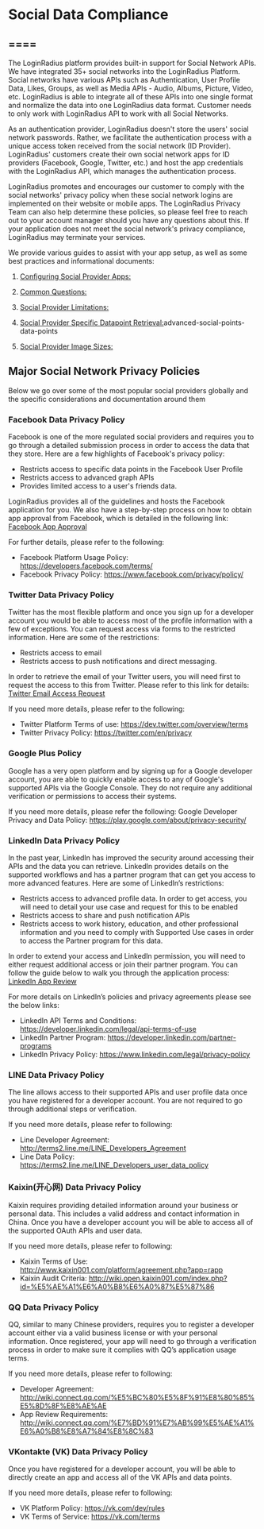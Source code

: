 # Social Data Compliance
====
-----
The LoginRadius platform provides built-in support for Social Network APIs. We have integrated 35+ social networks into the LoginRadius Platform. Social networks have various APIs such as Authentication, User Profile Data, Likes, Groups, as well as Media APIs - Audio, Albums, Picture, Video, etc. LoginRadius is able to integrate all of these APIs into one single format and normalize the data into one LoginRadius data format. Customer needs to only work with LoginRadius API to work with all Social Networks.

As an authentication provider, LoginRadius doesn't store the users' social network passwords. Rather, we facilitate the authentication process with a unique access token received from the social network (ID Provider). LoginRadius' customers create their own social network apps for ID providers (Facebook, Google, Twitter, etc.) and host the app credentials with the LoginRadius API, which manages the authentication process.

LoginRadius promotes and encourages our customer to comply with the social networks' privacy policy when these social network logins are implemented on their website or mobile apps. The LoginRadius Privacy Team can also help determine these policies, so please feel free to reach out to your account manager should you have any questions about this. If your application does not meet the social network's privacy compliance, LoginRadius may terminate your services.

We provide various guides to assist with your app setup, as well as some best practices and informational documents: 

1. [Configuring Social Provider Apps:](https://www.loginradius.com/docs/api/v2/admin-console/social-provider/configure-social-apps/)

2. [Common Questions:](https://www.loginradius.com/docs/api/v2/admin-console/social-provider/social-provider-faqs/)

3. [Social Provider Limitations:](https://www.loginradius.com/docs/api/v2/admin-console/social-provider/social-network-limitations/)

4. [Social Provider Specific Datapoint Retrieval:](https://www.loginradius.com/docs/authentication/quick-start/social-login/)advanced-social-points-data-points

5. [Social Provider Image Sizes:](https://www.loginradius.com/docs/api/v2/admin-console/social-provider/configure-social-apps/)

## Major Social Network Privacy Policies
Below we go over some of the most popular social providers globally and the specific considerations and documentation around them

### Facebook Data Privacy Policy

Facebook is one of the more regulated social providers and requires you to go through a detailed submission process in order to access the data that they store. Here are a few highlights of Facebook's privacy policy:

- Restricts access to specific data points in the Facebook User Profile
- Restricts access to advanced graph APIs
- Provides limited access to a user's friends data.

LoginRadius provides all of the guidelines and hosts the Facebook application for you. We also have a step-by-step process on how to obtain app approval from Facebook, which is detailed in the following link: [Facebook App Approval](https://www.loginradius.com/docs/api/v2/admin-console/social-provider/app-reviews/facebook-app-review/)

For further details, please refer to the following:

- Facebook Platform Usage Policy: https://developers.facebook.com/terms/
- Facebook Privacy Policy: https://www.facebook.com/privacy/policy/

### Twitter Data Privacy Policy
Twitter has the most flexible platform and once you sign up for a developer account you would be able to access most of the profile information with a few of exceptions. You can request access via forms to the restricted information. Here are some of the restrictions:

- Restricts access to email
- Restricts access to push notifications and direct messaging.

In order to retrieve the email of your Twitter users, you will need first to request the access to this from Twitter. Please refer to this link for details: [Twitter Email Access Request](https://www.loginradius.com/docs/api/v2/admin-console/social-provider/app-reviews/twitter-app-review#howtorequestemailaddressesfromtwitter0)

If you need more details, please refer to the following:
- Twitter Platform Terms of use: https://dev.twitter.com/overview/terms
- Twitter Privacy Policy: https://twitter.com/en/privacy

### Google Plus Policy

Google has a very open platform and by signing up for a Google developer account, you are able to quickly enable access to any of Google's supported APIs via the Google Console. They do not require any additional verification or permissions to access their systems.

If you need more details, please refer the following:
Google Developer Privacy and Data Policy: https://play.google.com/about/privacy-security/

### LinkedIn Data Privacy Policy
In the past year, LinkedIn has improved the security around accessing their APIs and the data you can retrieve. LinkedIn provides details on the supported workflows and has a partner program that can get you access to more advanced features. Here are some of LinkedIn’s restrictions:
- Restricts access to advanced profile data. In order to get access, you will need to detail your use case and request for this to be enabled
- Restricts access to share and push notification APIs
- Restricts access to work history, education, and other professional information and you need to comply with Supported Use cases in order to access the Partner program for this data.

In order to extend your access and LinkedIn permission, you will need to either request additional access or join their partner program. You can follow the guide below to walk you through the application process: [LinkedIn App Review](https://www.loginradius.com/docs/api/v2/admin-console/social-provider/app-reviews/linkedin-app-review#howtorequestemailaddressesfromtwitter0)

For more details on LinkedIn’s policies and privacy agreements please see the below links:
- LinkedIn API Terms and Conditions: https://developer.linkedin.com/legal/api-terms-of-use
- LinkedIn Partner Program: https://developer.linkedin.com/partner-programs
- LinkedIn Privacy Policy: https://www.linkedin.com/legal/privacy-policy

### LINE Data Privacy Policy
The line allows access to their supported APIs and user profile data once you have registered for a developer account. You are not required to go through additional steps or verification.

If you need more details, please refer to following:
- Line Developer Agreement: http://terms2.line.me/LINE_Developers_Agreement
- Line Data Policy: https://terms2.line.me/LINE_Developers_user_data_policy

### Kaixin(开心网) Data Privacy Policy
Kaixin requires providing detailed information around your business or personal data. This includes a valid address and contact information in China. Once you have a developer account you will be able to access all of the supported OAuth APIs and user data.

If you need more details, please refer to following:
- Kaixin Terms of Use: http://www.kaixin001.com/platform/agreement.php?app=rapp
- Kaixin Audit Criteria: http://wiki.open.kaixin001.com/index.php?id=%E5%AE%A1%E6%A0%B8%E6%A0%87%E5%87%86

### QQ Data Privacy Policy
QQ, similar to many Chinese providers, requires you to register a developer account either via a valid business license or with your personal information. Once registered, your app will need to go through a verification process in order to make sure it complies with QQ’s application usage terms.

If you need more details, please refer to following:
- Developer Agreement: http://wiki.connect.qq.com/%E5%BC%80%E5%8F%91%E8%80%85%E5%8D%8F%E8%AE%AE
- App Review Requirements: http://wiki.connect.qq.com/%E7%BD%91%E7%AB%99%E5%AE%A1%E6%A0%B8%E8%A7%84%E8%8C%83

### VKontakte (VK) Data Privacy Policy
Once you have registered for a developer account, you will be able to directly create an app and access all of the VK APIs and data points.

If you need more details, please refer to following:
- VK Platform Policy: https://vk.com/dev/rules
- VK Terms of Service: https://vk.com/terms
